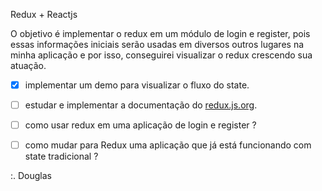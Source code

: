 Redux + Reactjs

O objetivo é implementar o redux em um módulo de login e register, pois essas informações iniciais serão usadas em diversos outros lugares na minha aplicação e por isso, conseguirei visualizar o redux crescendo sua atuação.

- [x] implementar um demo para visualizar o fluxo do state.

- [ ] estudar e implementar a documentação do [redux.js.org](https://redux.js.org/introduction/getting-started).

- [ ] como usar redux em uma aplicação de login e register ?

- [ ] como mudar para Redux uma aplicação que já está funcionando com state tradicional ?

:. Douglas 